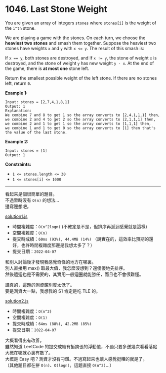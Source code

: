 # 1046. Last Stone Weight

You are given an array of integers `stones` where `stones[i]` is the weight of the `i^th` stone.

We are playing a game with the stones. On each turn, we choose the **heaviest two stones** and smash them together. Suppose the heaviest two stones have weights `x` and `y` with `x <= y`. The result of this smash is:

If `x == y`, both stones are destroyed, and
If `x != y`, the stone of weight `x` is destroyed, and the stone of weight `y` has new weight `y - x`.
At the end of the game, there is **at most one** stone left.

Return the smallest possible weight of the left stone. If there are no stones left, return `0`.

 

**Example 1:**
```
Input: stones = [2,7,4,1,8,1]
Output: 1
Explanation: 
We combine 7 and 8 to get 1 so the array converts to [2,4,1,1,1] then,
we combine 2 and 4 to get 2 so the array converts to [2,1,1,1] then,
we combine 2 and 1 to get 1 so the array converts to [1,1,1] then,
we combine 1 and 1 to get 0 so the array converts to [1] then that's the value of the last stone.
```

**Example 2:**
```
Input: stones = [1]
Output: 1
```

**Constraints:**
* `1 <= stones.length <= 30`
* `1 <= stones[i] <= 1000`


***
看起來是個很簡單的題目。  
不過暫時沒有 `O(n)` 的想法...  
邊寫邊想吧。

[solution1.js](solution1.js)
* 時間複雜度：`O(n^2logn)` (不確定是不是，但排序再遞迴感覺就是這樣)
* 空間複雜度：`O(n)`
* 提交時成績：`60ms (93%), 44.4MB (14%)` （說實在的，這效率比預期的還好，也許時間複雜度那邊是我想太多了？）
* 提交日期：`2022-04-07`

和別人討論後才發現我感覺奇怪的地方在哪裏。  
別人直接用 max() 取最大值，我怎麽沒想到？還傻傻地先排序。  
然後遞迴也是不需要的，其實用一般迴圈就能勝任，而且也不會很難懂。  

講真的，這題的測資鑑別度太低了。  
要是測資大一點，我想我的 S1 肯定是吃 TLE 的。

[solution2.js](solution2.js)
* 時間複雜度：`O(n^2)` 
* 空間複雜度：`O(1)`
* 提交時成績：`64ms (88%), 42.2MB (85%)`
* 提交日期：`2022-04-07`


大概看得出有改善。  
雖然知道 LeetCode 的提交成績有挺誇張的浮動值，不過只要多送幾次看看落點大概在哪就心裏有數了。  
大概是 Easy 吧？測資才沒有刁鑽。不過寫起來也讓人感覺挺糟的就是了。  
（其他題目都在拼 `O(n)`、`O(logn)`，這題直接 `O(n^2)`...）

